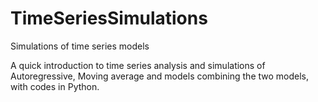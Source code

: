 # TimeSeriesSimulations
Simulations of time series models

A quick introduction to time series analysis and simulations of Autoregressive, Moving average and models combining the two models, with codes in Python. 
